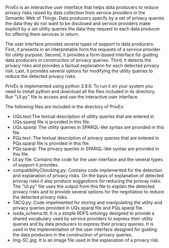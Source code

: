 PrivEx is an interactive user interface that helps data producers to reduce privacy risks raised by data collection from service providers in the Semantic Web of Things.
Data producers specify by a set of privacy queries the data they do not want to be disclosed and service providers make explicit by a set utility queries the data 
they request to each data producer for offering them services in return. 

The user interface provides several types of support to data producers. First, it presents in an interpretable form the requests of a service provider for utility purpose. 
Second, it provides a form-based interface for guiding data producers in construction of privacy queries. Third, it detects the privacy risks and provides a factual 
explanation for each detected privacy risk. Last, it provides several options for modifying the utility queries to reduce the detected privacy risks. 

PrivEx is implemented using python 3.9.6. To run it on your system you need to install python and download all the files included in its directory.
Run "UI.py" file to access and use the interactive user interface.

The following files are included in the directory of PrivEx:
- UQs.text:The textual description of utility queries that are entered in UQs.sparql file is provided in this file.
- UQs.sparql: The utility queries in SPARQL-like syntax are provided in this file.
- PQs.text: The textual description of privacy queries that are entered in PQs.sparql file is provided in this file.
- PQs.sparql: The privacy queries in SPARQL-like syntax are provided in this file.
- UI.py file: Contains the code for the user interface and the several types of support it provides.
- compatibilityChecking.py: Contains code implemented for the detection and explanation of privacy risks. On the basis of explanation of detected privcay risks it also 
produce suggestions for reducing the privcay risks. The "UI.py" file uses the output from this file to explain the detected privacy risks and to provide several options 
for the negotiation to reduce the detected privacy risks.
- TACQ.py: Code impelmented for storing and manipulating the utility and privacy queries provided in UQs.sparql file and PQs.sparql file.
- issda_schema.ttl: It is a simple RDFS ontology designed to provide a shared vocabulary used by service providers to express their utility queries and by data producers
to express their privacy queries. It is used in the implementation of the user interface designed for guiding the data producers in the construction of privacy queries.
- Img-SC.jpg: It is an image file used in the explanation of a privacy risk. 


